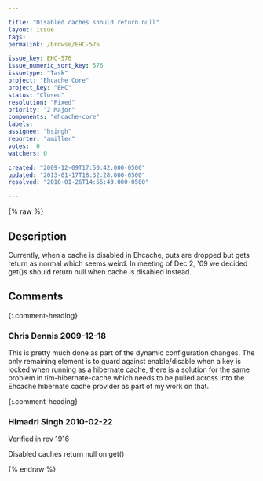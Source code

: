 ```yaml
---

title: "Disabled caches should return null"
layout: issue
tags: 
permalink: /browse/EHC-576

issue_key: EHC-576
issue_numeric_sort_key: 576
issuetype: "Task"
project: "Ehcache Core"
project_key: "EHC"
status: "Closed"
resolution: "Fixed"
priority: "2 Major"
components: "ehcache-core"
labels: 
assignee: "hsingh"
reporter: "amiller"
votes:  0
watchers: 0

created: "2009-12-09T17:50:42.000-0500"
updated: "2013-01-17T18:32:28.000-0500"
resolved: "2010-01-26T14:55:43.000-0500"

---
```




{% raw %}



## Description

<div markdown="1" class="description">

Currently, when a cache is disabled in Ehcache, puts are dropped but gets return as normal which seems weird.  In meeting of Dec 2, '09 we decided get()s should return null when cache is disabled instead.

</div>

## Comments


{:.comment-heading}
### **Chris Dennis** <span class="date">2009-12-18</span>

<div markdown="1" class="comment">

This is pretty much done as part of the dynamic configuration changes.  The only remaining element is to guard against enable/disable when a key is locked when running as a hibernate cache, there is a solution for the same problem in tim-hibernate-cache which needs to be pulled across into the Ehcache hibernate cache provider as part of my work on that.

</div>


{:.comment-heading}
### **Himadri Singh** <span class="date">2010-02-22</span>

<div markdown="1" class="comment">

Verified in rev 1916

Disabled caches return null on get()

</div>



{% endraw %}

